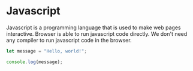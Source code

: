 # Javascript

Javascript is a programming language that is used to make web pages interactive. Browser is able to run javascript code directly. We don't need any compiler to run javascript code in the browser.

```javascript
let message = "Hello, world!";

console.log(message);
```
